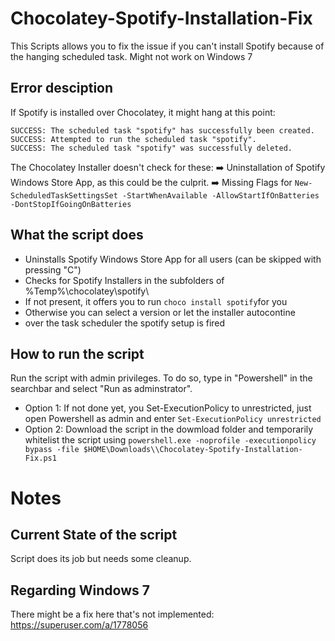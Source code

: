 # Chocolatey-Spotify-Installation-Fix
This Scripts allows you to fix the issue if you can't install Spotify because of the hanging scheduled task. 
Might not work on Windows 7

## Error desciption
If Spotify is installed over Chocolatey, it might hang at this point:
```
SUCCESS: The scheduled task "spotify" has successfully been created.
SUCCESS: Attempted to run the scheduled task "spotify".
SUCCESS: The scheduled task "spotify" was successfully deleted.
```
The Chocolatey Installer doesn't check for these:
➡️ Uninstallation of Spotify Windows Store App, as this could be the culprit.
➡️ Missing Flags for `New-ScheduledTaskSettingsSet -StartWhenAvailable -AllowStartIfOnBatteries -DontStopIfGoingOnBatteries`

## What the script does
- Uninstalls Spotify Windows Store App for all users (can be skipped with pressing "C")
- Checks for Spotify Installers in the subfolders of %Temp%\chocolatey\spotify\
- If not present, it offers you to run `choco install spotify`for you
- Otherwise you can select a version or let the installer autocontine
- over the task scheduler the spotify setup is fired

## How to run the script
Run the script with admin privileges. To do so, type in "Powershell" in the searchbar and select "Run as adminstrator".
- Option 1: If not done yet, you Set-ExecutionPolicy to unrestricted, just open Powershell as admin and enter `Set-ExecutionPolicy unrestricted` 
- Option 2: Download the script in the dowmload folder and temporarily whitelist the script using `powershell.exe -noprofile -executionpolicy bypass -file $HOME\Downloads\\Chocolatey-Spotify-Installation-Fix.ps1`

# Notes
## Current State of the script
Script does its job but needs some cleanup.
## Regarding Windows 7
There might be a fix here that's not implemented:
https://superuser.com/a/1778056
